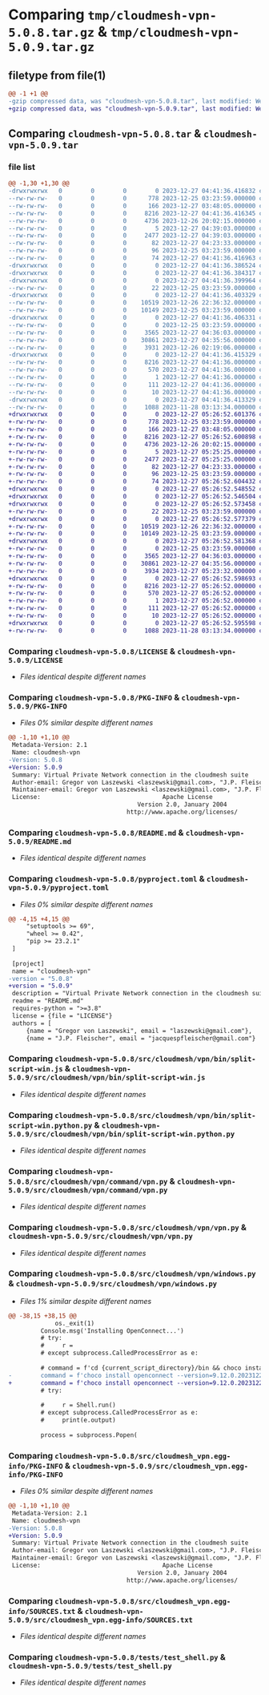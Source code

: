 # Comparing `tmp/cloudmesh-vpn-5.0.8.tar.gz` & `tmp/cloudmesh-vpn-5.0.9.tar.gz`

## filetype from file(1)

```diff
@@ -1 +1 @@
-gzip compressed data, was "cloudmesh-vpn-5.0.8.tar", last modified: Wed Dec 27 04:41:36 2023, max compression
+gzip compressed data, was "cloudmesh-vpn-5.0.9.tar", last modified: Wed Dec 27 05:26:52 2023, max compression
```

## Comparing `cloudmesh-vpn-5.0.8.tar` & `cloudmesh-vpn-5.0.9.tar`

### file list

```diff
@@ -1,30 +1,30 @@
-drwxrwxrwx   0        0        0        0 2023-12-27 04:41:36.416832 cloudmesh-vpn-5.0.8/
--rw-rw-rw-   0        0        0      778 2023-12-25 03:23:59.000000 cloudmesh-vpn-5.0.8/LICENSE
--rw-rw-rw-   0        0        0      166 2023-12-27 03:48:05.000000 cloudmesh-vpn-5.0.8/MANIFEST.in
--rw-rw-rw-   0        0        0     8216 2023-12-27 04:41:36.416345 cloudmesh-vpn-5.0.8/PKG-INFO
--rw-rw-rw-   0        0        0     4736 2023-12-26 20:02:15.000000 cloudmesh-vpn-5.0.8/README.md
--rw-rw-rw-   0        0        0        5 2023-12-27 04:39:03.000000 cloudmesh-vpn-5.0.8/VERSION
--rw-rw-rw-   0        0        0     2477 2023-12-27 04:39:03.000000 cloudmesh-vpn-5.0.8/pyproject.toml
--rw-rw-rw-   0        0        0       82 2023-12-27 04:23:33.000000 cloudmesh-vpn-5.0.8/requirements-dev.txt
--rw-rw-rw-   0        0        0       96 2023-12-25 03:23:59.000000 cloudmesh-vpn-5.0.8/requirements.txt
--rw-rw-rw-   0        0        0       74 2023-12-27 04:41:36.416963 cloudmesh-vpn-5.0.8/setup.cfg
-drwxrwxrwx   0        0        0        0 2023-12-27 04:41:36.386524 cloudmesh-vpn-5.0.8/src/
-drwxrwxrwx   0        0        0        0 2023-12-27 04:41:36.384317 cloudmesh-vpn-5.0.8/src/cloudmesh/
-drwxrwxrwx   0        0        0        0 2023-12-27 04:41:36.399964 cloudmesh-vpn-5.0.8/src/cloudmesh/vpn/
--rw-rw-rw-   0        0        0       22 2023-12-25 03:23:59.000000 cloudmesh-vpn-5.0.8/src/cloudmesh/vpn/__init__.py
-drwxrwxrwx   0        0        0        0 2023-12-27 04:41:36.403329 cloudmesh-vpn-5.0.8/src/cloudmesh/vpn/bin/
--rw-rw-rw-   0        0        0    10519 2023-12-26 22:36:32.000000 cloudmesh-vpn-5.0.8/src/cloudmesh/vpn/bin/split-script-win.js
--rw-rw-rw-   0        0        0    10149 2023-12-25 03:23:59.000000 cloudmesh-vpn-5.0.8/src/cloudmesh/vpn/bin/split-script-win.python.py
-drwxrwxrwx   0        0        0        0 2023-12-27 04:41:36.406331 cloudmesh-vpn-5.0.8/src/cloudmesh/vpn/command/
--rw-rw-rw-   0        0        0        0 2023-12-25 03:23:59.000000 cloudmesh-vpn-5.0.8/src/cloudmesh/vpn/command/__init__.py
--rw-rw-rw-   0        0        0     3565 2023-12-27 04:36:03.000000 cloudmesh-vpn-5.0.8/src/cloudmesh/vpn/command/vpn.py
--rw-rw-rw-   0        0        0    30861 2023-12-27 04:35:56.000000 cloudmesh-vpn-5.0.8/src/cloudmesh/vpn/vpn.py
--rw-rw-rw-   0        0        0     3931 2023-12-26 02:19:06.000000 cloudmesh-vpn-5.0.8/src/cloudmesh/vpn/windows.py
-drwxrwxrwx   0        0        0        0 2023-12-27 04:41:36.415329 cloudmesh-vpn-5.0.8/src/cloudmesh_vpn.egg-info/
--rw-rw-rw-   0        0        0     8216 2023-12-27 04:41:36.000000 cloudmesh-vpn-5.0.8/src/cloudmesh_vpn.egg-info/PKG-INFO
--rw-rw-rw-   0        0        0      570 2023-12-27 04:41:36.000000 cloudmesh-vpn-5.0.8/src/cloudmesh_vpn.egg-info/SOURCES.txt
--rw-rw-rw-   0        0        0        1 2023-12-27 04:41:36.000000 cloudmesh-vpn-5.0.8/src/cloudmesh_vpn.egg-info/dependency_links.txt
--rw-rw-rw-   0        0        0      111 2023-12-27 04:41:36.000000 cloudmesh-vpn-5.0.8/src/cloudmesh_vpn.egg-info/requires.txt
--rw-rw-rw-   0        0        0       10 2023-12-27 04:41:36.000000 cloudmesh-vpn-5.0.8/src/cloudmesh_vpn.egg-info/top_level.txt
-drwxrwxrwx   0        0        0        0 2023-12-27 04:41:36.413329 cloudmesh-vpn-5.0.8/tests/
--rw-rw-rw-   0        0        0     1088 2023-11-28 03:13:34.000000 cloudmesh-vpn-5.0.8/tests/test_shell.py
+drwxrwxrwx   0        0        0        0 2023-12-27 05:26:52.601376 cloudmesh-vpn-5.0.9/
+-rw-rw-rw-   0        0        0      778 2023-12-25 03:23:59.000000 cloudmesh-vpn-5.0.9/LICENSE
+-rw-rw-rw-   0        0        0      166 2023-12-27 03:48:05.000000 cloudmesh-vpn-5.0.9/MANIFEST.in
+-rw-rw-rw-   0        0        0     8216 2023-12-27 05:26:52.600898 cloudmesh-vpn-5.0.9/PKG-INFO
+-rw-rw-rw-   0        0        0     4736 2023-12-26 20:02:15.000000 cloudmesh-vpn-5.0.9/README.md
+-rw-rw-rw-   0        0        0        5 2023-12-27 05:25:25.000000 cloudmesh-vpn-5.0.9/VERSION
+-rw-rw-rw-   0        0        0     2477 2023-12-27 05:25:25.000000 cloudmesh-vpn-5.0.9/pyproject.toml
+-rw-rw-rw-   0        0        0       82 2023-12-27 04:23:33.000000 cloudmesh-vpn-5.0.9/requirements-dev.txt
+-rw-rw-rw-   0        0        0       96 2023-12-25 03:23:59.000000 cloudmesh-vpn-5.0.9/requirements.txt
+-rw-rw-rw-   0        0        0       74 2023-12-27 05:26:52.604432 cloudmesh-vpn-5.0.9/setup.cfg
+drwxrwxrwx   0        0        0        0 2023-12-27 05:26:52.548552 cloudmesh-vpn-5.0.9/src/
+drwxrwxrwx   0        0        0        0 2023-12-27 05:26:52.546504 cloudmesh-vpn-5.0.9/src/cloudmesh/
+drwxrwxrwx   0        0        0        0 2023-12-27 05:26:52.573458 cloudmesh-vpn-5.0.9/src/cloudmesh/vpn/
+-rw-rw-rw-   0        0        0       22 2023-12-25 03:23:59.000000 cloudmesh-vpn-5.0.9/src/cloudmesh/vpn/__init__.py
+drwxrwxrwx   0        0        0        0 2023-12-27 05:26:52.577379 cloudmesh-vpn-5.0.9/src/cloudmesh/vpn/bin/
+-rw-rw-rw-   0        0        0    10519 2023-12-26 22:36:32.000000 cloudmesh-vpn-5.0.9/src/cloudmesh/vpn/bin/split-script-win.js
+-rw-rw-rw-   0        0        0    10149 2023-12-25 03:23:59.000000 cloudmesh-vpn-5.0.9/src/cloudmesh/vpn/bin/split-script-win.python.py
+drwxrwxrwx   0        0        0        0 2023-12-27 05:26:52.581368 cloudmesh-vpn-5.0.9/src/cloudmesh/vpn/command/
+-rw-rw-rw-   0        0        0        0 2023-12-25 03:23:59.000000 cloudmesh-vpn-5.0.9/src/cloudmesh/vpn/command/__init__.py
+-rw-rw-rw-   0        0        0     3565 2023-12-27 04:36:03.000000 cloudmesh-vpn-5.0.9/src/cloudmesh/vpn/command/vpn.py
+-rw-rw-rw-   0        0        0    30861 2023-12-27 04:35:56.000000 cloudmesh-vpn-5.0.9/src/cloudmesh/vpn/vpn.py
+-rw-rw-rw-   0        0        0     3934 2023-12-27 05:23:32.000000 cloudmesh-vpn-5.0.9/src/cloudmesh/vpn/windows.py
+drwxrwxrwx   0        0        0        0 2023-12-27 05:26:52.598693 cloudmesh-vpn-5.0.9/src/cloudmesh_vpn.egg-info/
+-rw-rw-rw-   0        0        0     8216 2023-12-27 05:26:52.000000 cloudmesh-vpn-5.0.9/src/cloudmesh_vpn.egg-info/PKG-INFO
+-rw-rw-rw-   0        0        0      570 2023-12-27 05:26:52.000000 cloudmesh-vpn-5.0.9/src/cloudmesh_vpn.egg-info/SOURCES.txt
+-rw-rw-rw-   0        0        0        1 2023-12-27 05:26:52.000000 cloudmesh-vpn-5.0.9/src/cloudmesh_vpn.egg-info/dependency_links.txt
+-rw-rw-rw-   0        0        0      111 2023-12-27 05:26:52.000000 cloudmesh-vpn-5.0.9/src/cloudmesh_vpn.egg-info/requires.txt
+-rw-rw-rw-   0        0        0       10 2023-12-27 05:26:52.000000 cloudmesh-vpn-5.0.9/src/cloudmesh_vpn.egg-info/top_level.txt
+drwxrwxrwx   0        0        0        0 2023-12-27 05:26:52.595598 cloudmesh-vpn-5.0.9/tests/
+-rw-rw-rw-   0        0        0     1088 2023-11-28 03:13:34.000000 cloudmesh-vpn-5.0.9/tests/test_shell.py
```

### Comparing `cloudmesh-vpn-5.0.8/LICENSE` & `cloudmesh-vpn-5.0.9/LICENSE`

 * *Files identical despite different names*

### Comparing `cloudmesh-vpn-5.0.8/PKG-INFO` & `cloudmesh-vpn-5.0.9/PKG-INFO`

 * *Files 0% similar despite different names*

```diff
@@ -1,10 +1,10 @@
 Metadata-Version: 2.1
 Name: cloudmesh-vpn
-Version: 5.0.8
+Version: 5.0.9
 Summary: Virtual Private Network connection in the cloudmesh suite
 Author-email: Gregor von Laszewski <laszewski@gmail.com>, "J.P. Fleischer" <jacquespfleischer@gmail.com>
 Maintainer-email: Gregor von Laszewski <laszewski@gmail.com>, "J.P. Fleischer" <jacquespfleischer@gmail.com>
 License:                                  Apache License
                                    Version 2.0, January 2004
                                 http://www.apache.org/licenses/
```

### Comparing `cloudmesh-vpn-5.0.8/README.md` & `cloudmesh-vpn-5.0.9/README.md`

 * *Files identical despite different names*

### Comparing `cloudmesh-vpn-5.0.8/pyproject.toml` & `cloudmesh-vpn-5.0.9/pyproject.toml`

 * *Files 0% similar despite different names*

```diff
@@ -4,15 +4,15 @@
     "setuptools >= 69",
     "wheel >= 0.42",
     "pip >= 23.2.1"
 ]
 
 [project]
 name = "cloudmesh-vpn"
-version = "5.0.8"
+version = "5.0.9"
 description = "Virtual Private Network connection in the cloudmesh suite"
 readme = "README.md"
 requires-python = ">=3.8"
 license = {file = "LICENSE"}
 authors = [
     {name = "Gregor von Laszewski", email = "laszewski@gmail.com"},
     {name = "J.P. Fleischer", email = "jacquespfleischer@gmail.com"}
```

### Comparing `cloudmesh-vpn-5.0.8/src/cloudmesh/vpn/bin/split-script-win.js` & `cloudmesh-vpn-5.0.9/src/cloudmesh/vpn/bin/split-script-win.js`

 * *Files identical despite different names*

### Comparing `cloudmesh-vpn-5.0.8/src/cloudmesh/vpn/bin/split-script-win.python.py` & `cloudmesh-vpn-5.0.9/src/cloudmesh/vpn/bin/split-script-win.python.py`

 * *Files identical despite different names*

### Comparing `cloudmesh-vpn-5.0.8/src/cloudmesh/vpn/command/vpn.py` & `cloudmesh-vpn-5.0.9/src/cloudmesh/vpn/command/vpn.py`

 * *Files identical despite different names*

### Comparing `cloudmesh-vpn-5.0.8/src/cloudmesh/vpn/vpn.py` & `cloudmesh-vpn-5.0.9/src/cloudmesh/vpn/vpn.py`

 * *Files identical despite different names*

### Comparing `cloudmesh-vpn-5.0.8/src/cloudmesh/vpn/windows.py` & `cloudmesh-vpn-5.0.9/src/cloudmesh/vpn/windows.py`

 * *Files 1% similar despite different names*

```diff
@@ -38,15 +38,15 @@
             os._exit(1)
         Console.msg('Installing OpenConnect...')
         # try:
         #     r =
         # except subprocess.CalledProcessError as e:
 
         # command = f'cd {current_script_directory}/bin && choco install chocolatey-core.extension -y && choco pack && choco install cisco-secure-client --debug --verbose --source . --force -y'
-        command = f'choco install openconnect --version=9.12.0.20231224'
+        command = f'choco install openconnect --version=9.12.0.20231224 -y'
         # try:
 
         #     r = Shell.run()
         # except subprocess.CalledProcessError as e:
         #     print(e.output)
 
         process = subprocess.Popen(
```

### Comparing `cloudmesh-vpn-5.0.8/src/cloudmesh_vpn.egg-info/PKG-INFO` & `cloudmesh-vpn-5.0.9/src/cloudmesh_vpn.egg-info/PKG-INFO`

 * *Files 0% similar despite different names*

```diff
@@ -1,10 +1,10 @@
 Metadata-Version: 2.1
 Name: cloudmesh-vpn
-Version: 5.0.8
+Version: 5.0.9
 Summary: Virtual Private Network connection in the cloudmesh suite
 Author-email: Gregor von Laszewski <laszewski@gmail.com>, "J.P. Fleischer" <jacquespfleischer@gmail.com>
 Maintainer-email: Gregor von Laszewski <laszewski@gmail.com>, "J.P. Fleischer" <jacquespfleischer@gmail.com>
 License:                                  Apache License
                                    Version 2.0, January 2004
                                 http://www.apache.org/licenses/
```

### Comparing `cloudmesh-vpn-5.0.8/src/cloudmesh_vpn.egg-info/SOURCES.txt` & `cloudmesh-vpn-5.0.9/src/cloudmesh_vpn.egg-info/SOURCES.txt`

 * *Files identical despite different names*

### Comparing `cloudmesh-vpn-5.0.8/tests/test_shell.py` & `cloudmesh-vpn-5.0.9/tests/test_shell.py`

 * *Files identical despite different names*

